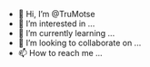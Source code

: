 - 👋 Hi, I’m @TruMotse
- 👀 I’m interested in ...
- 🌱 I’m currently learning ...
- 💞️ I’m looking to collaborate on ...
- 📫 How to reach me ...

<!---
TruMotse/TruMotse is a ✨ special ✨ repository because its `README.md` (this file) appears on your GitHub profile.
You can click the Preview link to take a look at your changes.
--->

